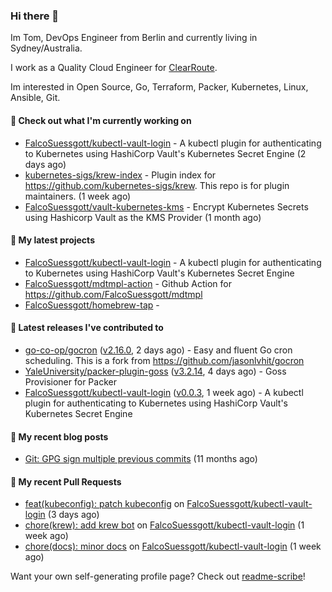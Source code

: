 ### Hi there 👋

Im Tom, DevOps Engineer from Berlin and currently living in Sydney/Australia.

I work as a Quality Cloud Engineer for [ClearRoute](https://clearroute.io).

Im interested in Open Source, Go, Terraform, Packer, Kubernetes, Linux, Ansible, Git.

#### 👷 Check out what I'm currently working on

- [FalcoSuessgott/kubectl-vault-login](https://github.com/FalcoSuessgott/kubectl-vault-login) - A kubectl plugin for authenticating to Kubernetes using HashiCorp Vault&#39;s Kubernetes Secret Engine (2 days ago)
- [kubernetes-sigs/krew-index](https://github.com/kubernetes-sigs/krew-index) - Plugin index for https://github.com/kubernetes-sigs/krew. This repo is for plugin maintainers. (1 week ago)
- [FalcoSuessgott/vault-kubernetes-kms](https://github.com/FalcoSuessgott/vault-kubernetes-kms) - Encrypt Kubernetes Secrets using Hashicorp Vault as the KMS Provider (1 month ago)

#### 🌱 My latest projects

- [FalcoSuessgott/kubectl-vault-login](https://github.com/FalcoSuessgott/kubectl-vault-login) - A kubectl plugin for authenticating to Kubernetes using HashiCorp Vault&#39;s Kubernetes Secret Engine
- [FalcoSuessgott/mdtmpl-action](https://github.com/FalcoSuessgott/mdtmpl-action) - Github Action for https://github.com/FalcoSuessgott/mdtmpl
- [FalcoSuessgott/homebrew-tap](https://github.com/FalcoSuessgott/homebrew-tap) - 

#### 🔭 Latest releases I've contributed to

- [go-co-op/gocron](https://github.com/go-co-op/gocron) ([v2.16.0](https://github.com/go-co-op/gocron/releases/tag/v2.16.0), 2 days ago) - Easy and fluent Go cron scheduling. This is a fork from https://github.com/jasonlvhit/gocron
- [YaleUniversity/packer-plugin-goss](https://github.com/YaleUniversity/packer-plugin-goss) ([v3.2.14](https://github.com/YaleUniversity/packer-plugin-goss/releases/tag/v3.2.14), 4 days ago) - Goss Provisioner for Packer
- [FalcoSuessgott/kubectl-vault-login](https://github.com/FalcoSuessgott/kubectl-vault-login) ([v0.0.3](https://github.com/FalcoSuessgott/kubectl-vault-login/releases/tag/v0.0.3), 1 week ago) - A kubectl plugin for authenticating to Kubernetes using HashiCorp Vault&#39;s Kubernetes Secret Engine

#### 📜 My recent blog posts

- [Git: GPG sign multiple previous commits](https://morelly.de/post/20240328_git_gpg_sign_commits/) (11 months ago)

#### 🔨 My recent Pull Requests

- [feat(kubeconfig): patch kubeconfig](https://github.com/FalcoSuessgott/kubectl-vault-login/pull/10) on [FalcoSuessgott/kubectl-vault-login](https://github.com/FalcoSuessgott/kubectl-vault-login) (3 days ago)
- [chore(krew): add krew bot](https://github.com/FalcoSuessgott/kubectl-vault-login/pull/8) on [FalcoSuessgott/kubectl-vault-login](https://github.com/FalcoSuessgott/kubectl-vault-login) (1 week ago)
- [chore(docs): minor docs](https://github.com/FalcoSuessgott/kubectl-vault-login/pull/5) on [FalcoSuessgott/kubectl-vault-login](https://github.com/FalcoSuessgott/kubectl-vault-login) (1 week ago)

Want your own self-generating profile page? Check out [readme-scribe](https://github.com/muesli/readme-scribe)!